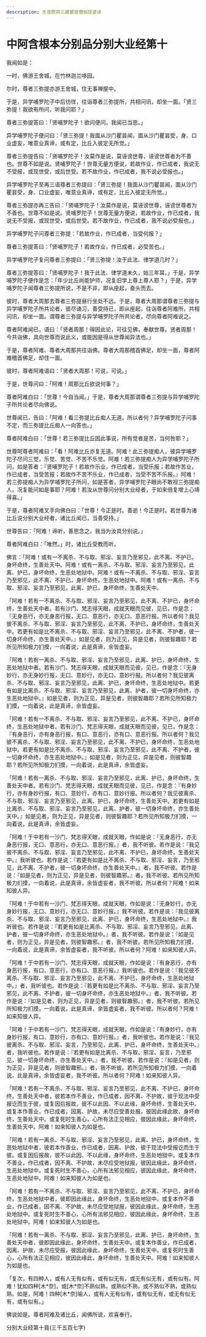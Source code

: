 ```yaml
---
description: 东晋罽宾三藏瞿昙僧伽提婆译
---
```


# 中阿含根本分别品分别大业经第十

我闻如是：

一时，佛游王舍城，在竹林迦兰哆园。

尔时，尊者三弥提亦游王舍城，住无事禅屋中。

于是，异学哺罗陀子中后彷徉，往诣尊者三弥提所，共相问讯，却坐一面。「贤三弥提！我欲有所问，听我问耶？」

尊者三弥提答曰：「贤哺罗陀子！欲问便问，我闻已当思。」

异学哺罗陀子便问曰：「贤三弥提！我面从沙门瞿昙闻，面从沙门瞿昙受，身、口业虚妄，唯意业真谛，或有定，比丘入彼定无所觉。」

尊者三弥提告曰：「贤哺罗陀子！汝莫作是说，莫诬谤世尊，诬谤世尊者为不善也。世尊不如是说。贤哺罗陀子！世尊无量方便说，若故作业，作已成者，我说无不受报，或现世受，或后世受。若不故作业，作已成者，我不说必受报也。」

异学哺罗陀子至再三语尊者三弥提曰：「贤三弥提！我面从沙门瞿昙闻，面从沙门瞿昙受，身、口业虚妄，唯意业真谛，或有定，比丘入彼定无所觉。」

尊者三弥提亦再三告曰：「贤哺罗陀子！汝莫作是说，莫诬谤世尊，诬谤世尊者为不善也。世尊不如是说。贤哺罗陀子！世尊无量方便说，若故作业，作已成者，我说无不受报，或现世受，或后世受。若不故作业，作已成者，我不说必受报也。」

异学哺罗陀子问尊者三弥提：「若故作业，作已成者，当受何报？」

尊者三弥提答曰：「贤哺罗陀子！若故作业，作已成者，必受苦也。」

异学哺罗陀子复问尊者三弥提曰：「贤三弥提！汝于此法、律学道几时？」

尊者三弥提答曰：「贤哺罗陀子！我于此法、律学道未久，始三年耳。」于是，异学哺罗陀子便作是念：「年少比丘尚能护师，况复旧学上尊上尊人耶？」于是，异学哺罗陀子闻尊者三弥提所说，不是不非，即从座起，奋头而去。

彼时，尊者大周那去尊者三弥提昼行坐处不远。于是，尊者大周那谓尊者三弥提与异学哺罗陀子所共论者，彼尽诵习，善受持已，即从座起，往诣尊者阿难所，共相问讯，却坐一面。谓尊者三弥提与异学哺罗陀子所共论者，尽向尊者阿难说之。

尊者阿难闻已，语曰：「贤者周那！得因此论，可往见佛，奉献世尊。贤者周那！今共诣佛，具向世尊而说此义，或能因是得从世尊闻异法也。」

于是，尊者阿难、尊者大周那共往诣佛。尊者大周那稽首佛足，却坐一面，尊者阿难稽首佛足，却住一面。

彼时，尊者阿难语曰：「贤者大周那！可说，可说。」

于是，世尊问曰：「阿难！周那比丘欲说何事？」

尊者阿难白曰：「世尊！今自当闻。」于是，尊者大周那谓尊者三弥提与异学哺罗陀子所共论者尽向佛说。

世尊闻已，告曰：「阿难！看三弥提比丘痴人无道。所以者何？异学哺罗陀子问事不定，而三弥提比丘痴人一向答也。」

尊者阿难白曰：「世尊！若三弥提比丘因此事说，所有觉者是苦，当何咎耶？」

世尊呵尊者阿难曰：「看！阿难比丘亦复无道。阿难！此三弥提痴人，彼异学哺罗陀子尽问三觉，乐觉、苦觉、不苦不乐觉。阿难！若三弥提痴人为异学哺罗陀子所问，如是答者：『贤哺罗陀子！若故作乐业，作已成者，当受乐报；若故作苦业，作已成者，当受苦报；若故作不苦不乐业，作已成者，当受不苦不乐报。』阿难！若三弥提痴人为异学哺罗陀子所问，如是答者，异学哺罗陀子眼尚不敢视三弥提痴人，况复能问如是事耶？阿难！若汝从世尊问分别大业经者，于如来倍复增上心靖得喜。」

于是，尊者阿难叉手向佛白曰：「世尊！今正是时。善逝！今正是时。若世尊为诸比丘说分别大业经者，诸比丘闻已，当善受持。」

世尊告曰：「阿难！谛听，善思念之，我当为汝具分别说。」

尊者阿难白曰：「唯然。」时，诸比丘受教而听。

佛言：「阿难！或有一不离杀、不与取、邪淫、妄言乃至邪见，此不离、不护已，身坏命终，生善处天中。阿难！或有一离杀、不与取、邪淫、妄言乃至邪见，此离、护已，身坏命终，生恶处地狱中。阿难！或有一不离杀、不与取、邪淫、妄言乃至邪见，此不离、不护已，身坏命终，生恶处地狱中。阿难！或有一离杀、不与取、邪淫、妄言乃至邪见，此离、护已，身坏命终，生善处天中。

「阿难！若有一不离杀、不与取、邪淫、妄言乃至邪见，此不离、不护已，身坏命终，生善处天中者。若有沙门、梵志得天眼，成就天眼而见彼，见已，作是念：『无身恶行，亦无身恶行报，无口、意恶行，亦无口、意恶行报。所以者何？我见彼不离杀、不与取、邪淫、妄言乃至邪见，此不离、不护已，身坏命终，生善处天中。若更有如是比不离杀、不与取、邪淫、妄言乃至邪见，此不离、不护者，彼一切身坏命终，亦生善处天中。』如是见者，则为正见，异是见者，则彼智趣耶？若所见所知极力扪摸，一向着说，此是真谛，余皆虚妄。

「阿难！若有一离杀、不与取、邪淫、妄言乃至邪见，此离、护已，身坏命终，生恶处地狱中者。若有沙门、梵志得天眼，成就天眼而见彼，见已，作是念：『无身妙行，亦无身妙行报，无口、意妙行，亦无口、意妙行报。所以者何？我见彼离杀、不与取、邪淫、妄言乃至邪见，此离、护已，身坏命终，生恶处地狱中。若更有如是比离杀、不与取、邪淫、妄言乃至邪见，此离、护者，彼一切身坏命终，亦生恶处地狱中。』如是见者，则为正见，异是见者，则彼智趣耶？若所见所知极力扪摸，一向着说，此是真谛，余皆虚妄。

「阿难！若有一不离杀、不与取、邪淫、妄言乃至邪见，此不离、不护已，身坏命终，生恶处地狱中者。若有沙门、梵志得天眼，成就天眼而见彼，见已，作是念：『有身恶行，亦有身恶行报，有口、意恶行，亦有口、意恶行报。所以者何？我见彼不离杀、不与取、邪淫、妄言乃至邪见，此不离、不护已，身坏命终，生恶处地狱中。若更有如是比不离杀、不与取、邪淫、妄言乃至邪见，此不离、不护者，彼一切身坏命终，亦生恶处地狱中。』如是见者，则为正见，异是见者，则彼智趣耶？若所见所知极力扪摸，一向着说，此是真谛，余皆虚妄。

「阿难！若有一离杀、不与取、邪淫、妄言乃至邪见，此离、护已，身坏命终，生善处天中者。若有沙门、梵志得天眼，成就天眼而见彼，见已，作是念：『有身妙行，亦有身妙行报，有口、意妙行，亦有口、意妙行报。所以者何？我见彼离杀、不与取、邪淫、妄言乃至邪见，此离、护已，身坏命终，生善处天中。若更有如是比离杀、不与取、邪淫、妄言乃至邪见，此离、护者，彼一切身坏命终，亦生善处天中。』如是见者，则为正见，异是见者，则彼智趣耶？若所见所知极力扪摸，一向着说，此是真谛，余皆虚妄。

「阿难！于中若有一沙门、梵志得天眼，成就天眼，作如是说：『无身恶行，亦无身恶行报，无口、意恶行，亦无口、意恶行报。』者，我不听彼。若作是说：『我见彼不离杀、不与取、邪淫、妄言乃至邪见，此不离、不护已，身坏命终，生善处天中。』我听彼也。若作是说：『若更有如是比不离杀、不与取、邪淫、妄言，乃至邪见，此不离、不护者，彼一切身坏命终，亦生善处天中。』者，我不听彼。若作是说：『如是见者，则为正见，异是见者，则彼智趣邪。』者，我不听彼。若所见所知极力扪摸，一向着说，此是真谛，余皆虚妄者，我不听彼。所以者何？阿难！如来知彼人异。

「阿难！于中若有一沙门、梵志得天眼，成就天眼，作如是说：『无身妙行，亦无身妙行报，无口、意妙行，亦无口、意妙行报。』我不听彼。若作是说：『我见彼离杀、不与取、邪淫、妄言乃至邪见，此离、护已，身坏命终，生恶处地狱中。』我听彼也。若作是说：『若更有如是比离杀、不与取、邪淫、妄言乃至邪见，此离、护者，彼一切身坏命终，亦生恶处地狱中。』者，我不听彼。若作是说：『如是见者，则为正见，异是见者，则彼智趣邪。』者，我不听彼。若所见所知极力扪摸，一向着说，此是真谛，余皆虚妄者，我不听彼。所以者何？阿难！如来知彼人异。

「阿难！于中若有一沙门、梵志得天眼，成就天眼，作如是说：『有身恶行，亦有身恶行报，有口、意恶行，亦有口、意恶行报。』我听彼也。若作是说：『我见彼不离杀、不与取、邪淫、妄言乃至邪见，此不离、不护已，身坏命终，生恶处地狱中。』者，我听彼也。若作是说：『若更有如是比不离杀、不与取、邪淫、妄言乃至邪见，此不离、不护者，彼一切身坏命终，亦生恶处地狱中。』者，我不听彼。若作是说：『如是见者，则为正见，异是见者，则彼智趣邪。』者，我不听彼。若所见所知极力扪摸，一向着说，此是真谛，余皆虚妄者，我不听彼。所以者何？阿难！如来知彼人异。

「阿难！于中若有一沙门、梵志得天眼，成就天眼，作如是说：『有身妙行，亦有身妙行报，有口、意妙行，亦有口、意妙行报。』者，我听彼也。若作是说：『我见彼离杀、不与取、邪淫、妄言，乃至邪见，此离、护已，身坏命终，生善处天中。』者，我听彼也。若作是说：『若更有如是比离杀、不与取、邪淫、妄言，乃至邪见，彼一切身坏命终，亦生善处天中。』者，我不听彼。若作是说：『如是见者，则为正见，异是见者，则彼智趣邪。』者，我不听彼。若所见所知极力扪摸，一向着说，此是真谛，余皆虚妄者，我不听彼。所以者何？阿难！如来知彼人异。

「阿难！若有一不离杀、不与取、邪淫、妄言乃至邪见，此不离、不护已，身坏命终，生善处天中者，彼若本作不善业，作已成者，因不离、不护故，彼于现法中受报讫而生于彼，或复因后报故，彼不以此因、不以此缘，身坏命终，生善处天中。或复本作善业，作已成者，因离、护故，未尽应受善处报，彼因此缘此故，身坏命终，生善处天中。或复死时生善心，心所有法正见相应，彼因此缘此，身坏命终，生善处天中。阿难！如来知彼人为如是也。

「阿难！若有一离杀、不与取、邪淫、妄言乃至邪见，此离、护已，身坏命终，生恶处地狱中者，彼若本作善业，作已成者，因离、护故，彼于现法中受报讫而生于彼。或复因后报故，彼不以此因、不以此缘，身坏命终，生恶处地狱中。或复本作不善业，作已成者，因不离、不护故，未尽应受地狱报，彼因此缘此，身坏命终，生恶处地狱中。或复死时生不善心，心所有法邪见相应，彼因此缘此，身坏命终，生恶处地狱中。阿难！如来知彼人为如是也。

「阿难！若有一不离杀、不与取、邪淫、妄言乃至邪见，此不离、不护已，身坏命终，生恶处地狱中者，彼即因此缘此，身坏命终，生恶处地狱中。或复本作不善业，作已成者，因不离、不护故，未尽应受地狱报，彼因此缘此，身坏命终，生恶处地狱中。或复死时生不善心，心所有法邪见相应，彼因此缘此，身坏命终，生恶处地狱中。阿难！如来知彼人为如是也。

「阿难！若有一离杀、不与取、邪淫、妄言乃至邪见，此离、护已，身坏命终，生善处天中者，彼即因此缘此，身坏命终，生善处天中。或复本作善业，作已成者，因离、护故，未尽应受报，彼因此缘此，身坏命终，生善处天中。或复死时生善心，心所有法正见相应，彼因此缘此，身坏命终，生善处天中。阿难！如来知彼人为如是也。

「复次，有四种人，或有人无有似有，或有似无有，或无有似无有，或有似有。阿难！犹如四种\[木\*奈]，或\[木\*奈]不熟似熟，或熟似不熟，或不熟似不熟，或熟似熟。如是，阿难！四种\[木\*奈]喻人，或有人无有似有，或有似无有，或无有似无有，或有似有。」

佛说如是。尊者阿难及诸比丘，闻佛所说，欢喜奉行。

分别大业经第十竟(三千五百七字)
